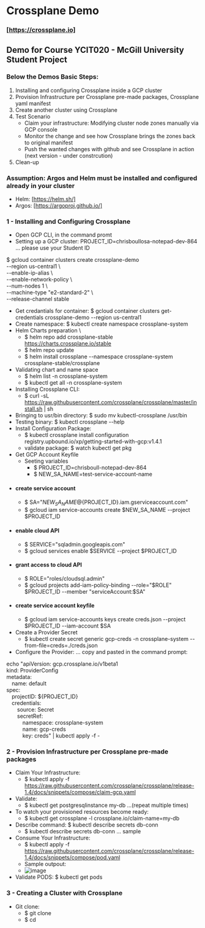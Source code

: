 # Crossplane Demo
### [https://crossplane.io]
## Demo for Course YCIT020 - McGill University Student Project
### Below the Demos Basic Steps:

1. Installing and configuring Crossplane inside a GCP cluster
2. Provision Infrastructure per Crossplane pre-made packages, Crossplane yaml manifest
3. Create another cluster using Crossplane
4. Test Scenario
   - Claim your infrastructure: Modifying cluster node zones manually via GCP console
   - Monitor the change and see how Crossplane brings the zones back to original manifest
   - Push the wanted changes with github and see Crossplane in action (next version - under constrcution)
5. Clean-up 

### Assumption: Argos and Helm must be installed and configured already in your cluster
- Helm: [https://helm.sh/]
- Argos: [https://argoproj.github.io/]  
### 1 - Installing and Configuring Crossplane
- Open GCP CLI, in the command promt
- Setting up a GCP cluster: 
PROJECT_ID=chrisboullosa-notepad-dev-864 ... please use your Student ID

$ gcloud container clusters create crossplane-demo \
--region us-central1 \\ \
--enable-ip-alias \\ \
--enable-network-policy \\ \
--num-nodes 1 \\ \
--machine-type "e2-standard-2" \\ \
--release-channel stable
- Get credantials for container: 
  $ gcloud container clusters get-credentials crossplane-demo --region us-central1 
- Create namespace: $ kubectl create namespace crossplane-system
- Helm Charts preparation \
  - $ helm repo add crossplane-stable https://charts.crossplane.io/stable
  - $ helm repo update
  - $ helm install crossplane --namespace crossplane-system crossplane-stable/crossplane
- Validating chart and name space
  - $ helm list -n crossplane-system
  - $ kubectl get all -n crossplane-system
- Installing Crossplane CLI:
  - $ curl -sL https://raw.githubusercontent.com/crossplane/crossplane/master/install.sh | sh
- Bringing to usr/bin directory: $ sudo mv kubectl-crossplane /usr/bin
- Testing binary: $ kubectl crossplane --help
- Install Configuration Package:
  - $ kubectl crossplane install configuration registry.upbound.io/xp/getting-started-with-gcp:v1.4.1 
  - validate package: $ watch kubectl get pkg
- Get GCP Account Keyfile
  - Seeting variables
    - $ PROJECT_ID=chrisboull-notepad-dev-864 
    - $ NEW_SA_NAME=test-service-account-name 
- #### create service account
  - $ SA="${NEW_SA_NAME}@${PROJECT_ID}.iam.gserviceaccount.com"
  - $ gcloud iam service-accounts create $NEW_SA_NAME --project $PROJECT_ID
- #### enable cloud API
  - $ SERVICE="sqladmin.googleapis.com"
  - $ gcloud services enable $SERVICE --project $PROJECT_ID
- #### grant access to cloud API
  - $ ROLE="roles/cloudsql.admin"
  - $ gcloud projects add-iam-policy-binding --role="$ROLE" $PROJECT_ID --member "serviceAccount:$SA"
- #### create service account keyfile
  - $ gcloud iam service-accounts keys create creds.json --project $PROJECT_ID --iam-account $SA
- Create a Provider Secret
  - $ kubectl create secret generic gcp-creds -n crossplane-system --from-file=creds=./creds.json
-  Configure the Provider: ... copy and pasted in the command prompt:
<p>
	echo "apiVersion: gcp.crossplane.io/v1beta1  <br />
 	kind: ProviderConfig <br />
   metadata: <br />
   &ensp;&ensp;name: default <br />
   spec: <br />
   &ensp;&ensp;projectID: ${PROJECT_ID} <br />
   &ensp;&ensp;credentials: <br />
   &ensp;&ensp;&ensp;&ensp;source: Secret <br />
   &ensp;&ensp;&ensp;&ensp;secretRef: <br />
   &ensp;&ensp;&ensp;&ensp;&ensp;&ensp;namespace: crossplane-system <br />
   &ensp;&ensp;&ensp;&ensp;&ensp;&ensp;name: gcp-creds<br />
   &ensp;&ensp;&ensp;&ensp;&ensp;&ensp;key: creds" | kubectl apply -f - <br /> 
    </p> 

### 2 - Provision Infrastructure per Crossplane pre-made packages
- Claim Your Infrastructure:
  - $ kubectl apply -f https://raw.githubusercontent.com/crossplane/crossplane/release-1.4/docs/snippets/compose/claim-gcp.yaml
- Validate: 
  - $ kubectl get postgresqlinstance my-db ...(repeat multiple times)
- To watch your provisioned resources become ready:
  - $ kubectl get crossplane -l crossplane.io/claim-name=my-db
- Describe command: $ kubectl describe secrets db-conn 
  - $ kubectl describe secrets db-conn ... sample
- Consume Your Infrastructure:
  - $ kubectl apply -f https://raw.githubusercontent.com/crossplane/crossplane/release-1.4/docs/snippets/compose/pod.yaml
  - Sample outpout:
  - ![image](https://user-images.githubusercontent.com/72282458/133360681-97b03fd1-3171-4192-86a7-2ea624150a33.png)
- Validate PODS: $ kubectl get pods 

### 3 - Creating a Cluster with Crossplane
- Git clone:
  - $ git clone 
  - $ cd 
